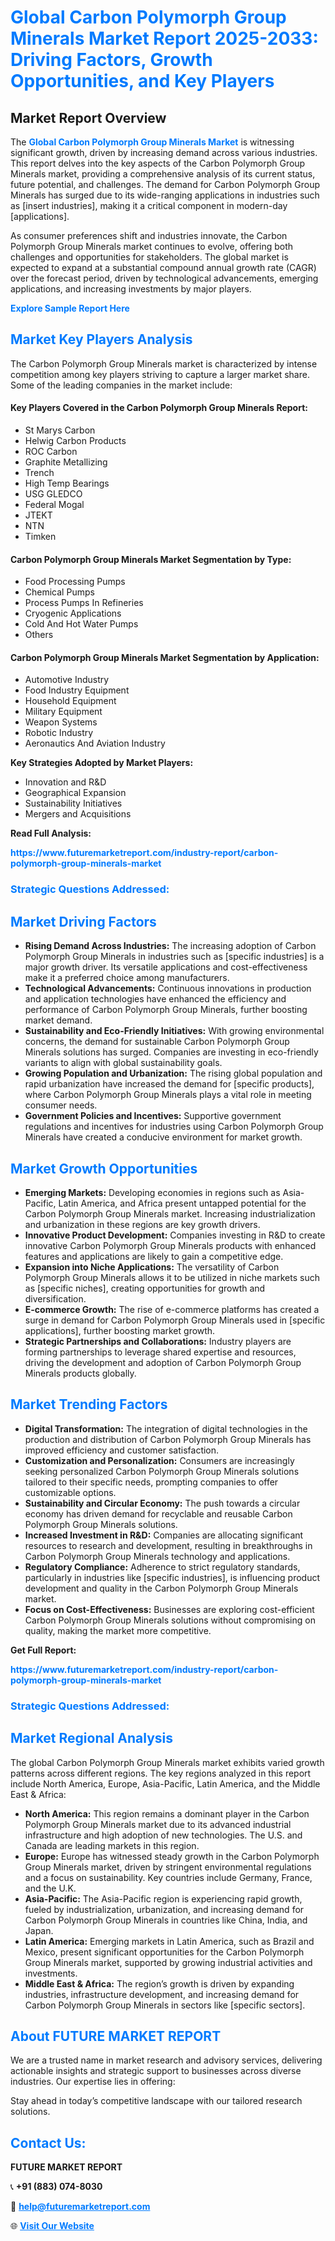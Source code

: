 <h1 style="color: #007BFF;">Global Carbon Polymorph Group Minerals Market Report 2025-2033: Driving Factors, Growth Opportunities, and Key Players</h1>

<section id="overview">
<h2>Market Report Overview</h2>
<p>The <a href="https://www.futuremarketreport.com/industry-report/carbon-polymorph-group-minerals-market" style="color: #007BFF; text-decoration: none;"><strong>Global Carbon Polymorph Group Minerals Market</strong></a> is witnessing significant growth, driven by increasing demand across various industries. This report delves into the key aspects of the Carbon Polymorph Group Minerals market, providing a comprehensive analysis of its current status, future potential, and challenges. The demand for Carbon Polymorph Group Minerals has surged due to its wide-ranging applications in industries such as [insert industries], making it a critical component in modern-day [applications].</p>
<p>As consumer preferences shift and industries innovate, the Carbon Polymorph Group Minerals market continues to evolve, offering both challenges and opportunities for stakeholders. The global market is expected to expand at a substantial compound annual growth rate (CAGR) over the forecast period, driven by technological advancements, emerging applications, and increasing investments by major players.</p>
</section>

<section id="overview">
<p><a href="https://www.futuremarketreport.com/request-sample/reportId=34081" style="color: #007BFF; text-decoration: none;"><strong>Explore Sample Report Here</strong></a></p>
</section>

<section id="key-players">
<h2 style="color: #007BFF;">Market Key Players Analysis</h2>
<p>The Carbon Polymorph Group Minerals market is characterized by intense competition among key players striving to capture a larger market share. Some of the leading companies in the market include:</p>
<h4>Key Players Covered in the Carbon Polymorph Group Minerals Report:</h4>
<ul><li>St Marys Carbon</li><li>Helwig Carbon Products</li><li>ROC Carbon</li><li>Graphite Metallizing</li><li>Trench</li><li>High Temp Bearings</li><li>USG GLEDCO</li><li>Federal Mogal</li><li>JTEKT</li><li>NTN</li><li>Timken</li></ul>
<h4>Carbon Polymorph Group Minerals Market Segmentation by Type:</h4>
<ul><li>Food Processing Pumps</li><li>Chemical Pumps</li><li>Process Pumps In Refineries</li><li>Cryogenic Applications</li><li>Cold And Hot Water Pumps</li><li>Others</li></ul>

<h4>Carbon Polymorph Group Minerals Market Segmentation by Application:</h4>
<ul><li>Automotive Industry</li><li>Food Industry Equipment</li><li>Household Equipment</li><li>Military Equipment</li><li>Weapon Systems</li><li>Robotic Industry</li><li>Aeronautics And Aviation Industry</li></ul>
<p><strong>Key Strategies Adopted by Market Players:</strong></p>
<ul>
<li>Innovation and R&D</li>
<li>Geographical Expansion</li>
<li>Sustainability Initiatives</li>
<li>Mergers and Acquisitions</li>
</ul>
</section>

<section>
<p><strong>Read Full Analysis: </strong></p><a href="https://www.futuremarketreport.com/industry-report/carbon-polymorph-group-minerals-market" style="color: #007BFF; text-decoration: none;"><strong>https://www.futuremarketreport.com/industry-report/carbon-polymorph-group-minerals-market</strong></a>
<h3 style="color: #007BFF;">Strategic Questions Addressed:</h3>
</section>

<section id="driving-factors">
<h2 style="color: #007BFF;">Market Driving Factors</h2>
<ul>
<li><strong>Rising Demand Across Industries:</strong> The increasing adoption of Carbon Polymorph Group Minerals in industries such as [specific industries] is a major growth driver. Its versatile applications and cost-effectiveness make it a preferred choice among manufacturers.</li>
<li><strong>Technological Advancements:</strong> Continuous innovations in production and application technologies have enhanced the efficiency and performance of Carbon Polymorph Group Minerals, further boosting market demand.</li>
<li><strong>Sustainability and Eco-Friendly Initiatives:</strong> With growing environmental concerns, the demand for sustainable Carbon Polymorph Group Minerals solutions has surged. Companies are investing in eco-friendly variants to align with global sustainability goals.</li>
<li><strong>Growing Population and Urbanization:</strong> The rising global population and rapid urbanization have increased the demand for [specific products], where Carbon Polymorph Group Minerals plays a vital role in meeting consumer needs.</li>
<li><strong>Government Policies and Incentives:</strong> Supportive government regulations and incentives for industries using Carbon Polymorph Group Minerals have created a conducive environment for market growth.</li>
</ul>
</section>

<section id="growth-opportunities">
<h2 style="color: #007BFF;">Market Growth Opportunities</h2>
<ul>
<li><strong>Emerging Markets:</strong> Developing economies in regions such as Asia-Pacific, Latin America, and Africa present untapped potential for the Carbon Polymorph Group Minerals market. Increasing industrialization and urbanization in these regions are key growth drivers.</li>
<li><strong>Innovative Product Development:</strong> Companies investing in R&D to create innovative Carbon Polymorph Group Minerals products with enhanced features and applications are likely to gain a competitive edge.</li>
<li><strong>Expansion into Niche Applications:</strong> The versatility of Carbon Polymorph Group Minerals allows it to be utilized in niche markets such as [specific niches], creating opportunities for growth and diversification.</li>
<li><strong>E-commerce Growth:</strong> The rise of e-commerce platforms has created a surge in demand for Carbon Polymorph Group Minerals used in [specific applications], further boosting market growth.</li>
<li><strong>Strategic Partnerships and Collaborations:</strong> Industry players are forming partnerships to leverage shared expertise and resources, driving the development and adoption of Carbon Polymorph Group Minerals products globally.</li>
</ul>
</section>

<section id="trending-factors">
<h2 style="color: #007BFF;">Market Trending Factors</h2>
<ul>
<li><strong>Digital Transformation:</strong> The integration of digital technologies in the production and distribution of Carbon Polymorph Group Minerals has improved efficiency and customer satisfaction.</li>
<li><strong>Customization and Personalization:</strong> Consumers are increasingly seeking personalized Carbon Polymorph Group Minerals solutions tailored to their specific needs, prompting companies to offer customizable options.</li>
<li><strong>Sustainability and Circular Economy:</strong> The push towards a circular economy has driven demand for recyclable and reusable Carbon Polymorph Group Minerals solutions.</li>
<li><strong>Increased Investment in R&D:</strong> Companies are allocating significant resources to research and development, resulting in breakthroughs in Carbon Polymorph Group Minerals technology and applications.</li>
<li><strong>Regulatory Compliance:</strong> Adherence to strict regulatory standards, particularly in industries like [specific industries], is influencing product development and quality in the Carbon Polymorph Group Minerals market.</li>
<li><strong>Focus on Cost-Effectiveness:</strong> Businesses are exploring cost-efficient Carbon Polymorph Group Minerals solutions without compromising on quality, making the market more competitive.</li>
</ul>
</section>

<section>
<p><strong>Get Full Report: </strong></p><a href="https://www.futuremarketreport.com/industry-report/carbon-polymorph-group-minerals-market" style="color: #007BFF; text-decoration: none;"><strong>https://www.futuremarketreport.com/industry-report/carbon-polymorph-group-minerals-market</strong></a>
<h3 style="color: #007BFF;">Strategic Questions Addressed:</h3>
</section>


<section id="regional-analysis">
<h2 style="color: #007BFF;">Market Regional Analysis</h2>
<p>The global Carbon Polymorph Group Minerals market exhibits varied growth patterns across different regions. The key regions analyzed in this report include North America, Europe, Asia-Pacific, Latin America, and the Middle East & Africa:</p>
<ul>
<li><strong>North America:</strong> This region remains a dominant player in the Carbon Polymorph Group Minerals market due to its advanced industrial infrastructure and high adoption of new technologies. The U.S. and Canada are leading markets in this region.</li>
<li><strong>Europe:</strong> Europe has witnessed steady growth in the Carbon Polymorph Group Minerals market, driven by stringent environmental regulations and a focus on sustainability. Key countries include Germany, France, and the U.K.</li>
<li><strong>Asia-Pacific:</strong> The Asia-Pacific region is experiencing rapid growth, fueled by industrialization, urbanization, and increasing demand for Carbon Polymorph Group Minerals in countries like China, India, and Japan.</li>
<li><strong>Latin America:</strong> Emerging markets in Latin America, such as Brazil and Mexico, present significant opportunities for the Carbon Polymorph Group Minerals market, supported by growing industrial activities and investments.</li>
<li><strong>Middle East & Africa:</strong> The region’s growth is driven by expanding industries, infrastructure development, and increasing demand for Carbon Polymorph Group Minerals in sectors like [specific sectors].</li>
</ul>
</section>

<footer>
<h2 style="color: #007BFF;">About FUTURE MARKET REPORT</h2>
<p>We are a trusted name in market research and advisory services, delivering actionable insights and strategic support to businesses across diverse industries. Our expertise lies in offering:</p>

<p>Stay ahead in today’s competitive landscape with our tailored research solutions.</p>

<h2 style="color: #007BFF;">Contact Us:</h2>
<p><strong>FUTURE MARKET REPORT</strong></p>
<p>📞 <strong>+91 (883) 074-8030</strong></p>
<p>📧 <strong><a href="mailto:help@futuremarketreport.com" style="color: #007BFF;">help@futuremarketreport.com</a></strong></p>
<p>🌐 <strong><a href="https://www.futuremarketreport.com/" style="color: #007BFF;">Visit Our Website</a></strong></p>
</footer>